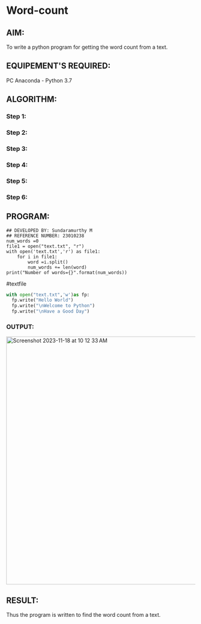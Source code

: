 # Word-count
## AIM:
To write a python program for getting the word count from a text.
## EQUIPEMENT'S REQUIRED: 
PC
Anaconda - Python 3.7
## ALGORITHM: 
### Step 1:

### Step 2: 
 
### Step 3: 

### Step 4:  

### Step 5: 

### Step 6: 

## PROGRAM:
```
## DEVELOPED BY: Sundaramurthy M
## REFERENCE NUMBER: 23010238
num_words =0
file1 = open("text.txt", "r")
with open('text.txt','r') as file1:
    for i in file1:
        word =i.split()
        num_words += len(word)
print("Number of words={}".format(num_words))
```
#textfile
```python
with open("text.txt",'w')as fp:
  fp.write("Hello World")
  fp.write("\nWelcome to Python")
  fp.write("\nHave a Good Day")
```
### OUTPUT:
<img width="660" alt="Screenshot 2023-11-18 at 10 12 33 AM" src="https://github.com/Murthy46/Word-count/assets/145112768/412ed4e7-433c-4234-bd76-7d6c3ec83b3b">




## RESULT:
Thus the program is written to find the word count from a text.
